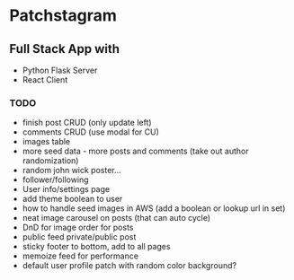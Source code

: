 # Patchstagram

## Full Stack App with
- Python Flask Server
- React Client


### TODO
- finish post CRUD (only update left)
- comments CRUD  (use modal for CU)
- images table
- more seed data - more posts and comments (take out author randomization)
- random john wick poster...
- follower/following
- User info/settings page
- add theme boolean to user
- how to handle seed images in AWS (add a boolean or lookup url in set)
- neat image carousel on posts (that can auto cycle)
- DnD for image order for posts
- public feed private/public post
- sticky footer to bottom, add to all pages
- memoize feed for performance
- default user profile patch with random color background?




